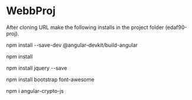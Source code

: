 # WebbProj

After cloning URL  make the following installs in the project folder (edaf90-proj).


npm install --save-dev @angular-devkit/build-angular


npm install


npm install jquery --save


npm install bootstrap font-awesome 


npm i angular-crypto-js

